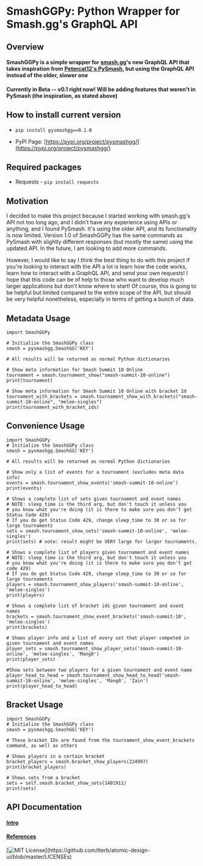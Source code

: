# SmashGGPy: Python Wrapper for Smash.gg's GraphQL API

## Overview

#### SmashGGPy is a simple wrapper for [smash.gg](https://smash.gg)'s new GraphQL API that takes inspiration from [Petercat12's PySmash](https://github.com/PeterCat12/pysmash), but using the GraphQL API instead of the older, slower one

#### Currently in Beta -- v0.1 right now! Will be adding features that weren't in PySmash (the inspiration, as stated above)

## How to install current version

- `pip install pysmashgg==0.1.0`

- PyPI Page: [https://pypi.org/project/pysmashgg/](https://pypi.org/project/pysmashgg/)

## Required packages

- Requests - `pip install requests`

## Motivation

I decided to make this project because I started working with smash.gg's API not too long ago, and I didn't have any experience using APIs or anything, and I found PySmash. It's using the older API, and its functionality is now limited. Version 1.0 of SmashGGPy has the same commands as PySmash with slightly different responses (but mostly the same) using the updated API. In the future, I am looking to add more commands.

However, I would like to say I think the best thing to do with this project if you're looking to interact with the API a lot is learn how the code works, learn how to interact with a GraphQL API, and send your own requests! I hope that this code can be of help to those who want to develop much larger applications but don't know where to start! Of course, this is going to be helpful but limited compared to the entire scope of the API, but should be very helpful nonetheless, especially in terms of getting a bunch of data.

## Metadata Usage

```
import SmashGGPy

# Initialize the SmashGGPy class
smash = pysmashgg.SmashGG('KEY')

# All results will be returned as normal Python dictionaries

# Show meta information for Smash Summit 10 Online
tournament = smash.tournament_show("smash-summit-10-online")
print(tournament)

# Show meta information for Smash Summit 10 Online with bracket Id
tournament_with_brackets = smash.tournament_show_with_brackets("smash-summit-10-online", "melee-singles")
print(tournament_with_bracket_ids)
```

## Convenience Usage

```
import SmashGGPy
# Initialize the SmashGGPy class
smash = pysmashgg.SmashGG('KEY')

# All results will be returned as normal Python dictionaries

# Show only a list of events for a tournament (excludes meta data info)
events = smash.tournament_show_events('smash-summit-10-online')
print(events)

# Shows a complete list of sets given tournament and event names
# NOTE: sleep_time is the third arg, but don't touch it unless you
# you know what you're doing (it is there to make sure you don't get Status Code 429)
# If you do get Status Code 429, change sleep_time to 30 or so for large tournaments
sets = smash.tournament_show_sets('smash-summit-10-online', 'melee-singles')
print(sets) # note: result might be VERY large for larger tournaments.

# Shows a complete list of players given tournament and event names
# NOTE: sleep_time is the third arg, but don't touch it unless you
# you know what you're doing (it is there to make sure you don't get code 429)
# If you do get Status Code 429, change sleep_time to 30 or so for large tournaments
players = smash.tournament_show_players('smash-summit-10-online', 'melee-singles')
print(players)

# Shows a complete list of bracket ids given tournament and event names
brackets = smash.tournament_show_event_brackets('smash-summit-10', 'melee-singles')
print(brackets)

# Shows player info and a list of every set that player competed in given tournament and event names
player_sets = smash.tournament_show_player_sets('smash-summit-10-online', 'melee-singles', 'Mang0')
print(player_sets)

#Show sets between two players for a given tournament and event name
player_head_to_head = smash.tournament_show_head_to_head('smash-summit-10-online', 'melee-singles', 'Mang0', 'Zain')
print(player_head_to_head)
```

## Bracket Usage

```
import SmashGGPy
# Initialize the SmashGGPy class
smash = pysmashgg.SmashGG('KEY')

# These bracket IDs are found from the tournament_show_event_brackets command, as well as others

# Shows players in a certain bracket
bracket_players = smash.bracket_show_players(224997)
print(bracket_players)

# Shows sets from a bracket
sets = self.smash.bracket_show_sets(1401911)
print(sets)
```

## API Documentation

#### [Intro](https://developer.smash.gg/docs/intro/)

#### [References](https://developer.smash.gg/reference/)

[![MIT License](https://img.shields.io/apm/l/atomic-design-ui.svg?)](https://github.com/tterb/atomic-design-ui/blob/master/LICENSEs)
